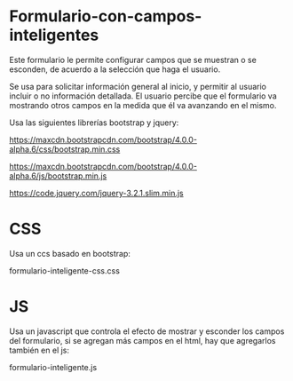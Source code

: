 # Formulario-con-campos-inteligentes

Este formulario le permite configurar campos que se muestran o se esconden, de acuerdo a la selección que haga el usuario.

Se usa para solicitar información general al inicio, y permitir al usuario incluir o no información detallada. El usuario percibe que el formulario va mostrando otros campos en la medida que él va avanzando en el mismo.

Usa las siguientes librerías bootstrap y jquery:

https://maxcdn.bootstrapcdn.com/bootstrap/4.0.0-alpha.6/css/bootstrap.min.css

https://maxcdn.bootstrapcdn.com/bootstrap/4.0.0-alpha.6/js/bootstrap.min.js

https://code.jquery.com/jquery-3.2.1.slim.min.js

# CSS

Usa un ccs basado en bootstrap:

formulario-inteligente-css.css

# JS

Usa un javascript que controla el efecto de mostrar y esconder los campos del formulario, si se agregan más campos en el html, hay que agregarlos también en el js:

formulario-inteligente.js